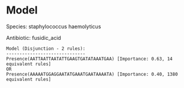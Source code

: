 
# Model

Species: staphylococcus haemolyticus

Antibiotic: fusidic_acid

```
Model (Disjunction - 2 rules):
------------------------------
Presence(AATTAATTAATATTGAAGTGATATAAATGAA) [Importance: 0.63, 14 equivalent rules]
OR
Presence(AAAAATGGAGGAATATGAAATGAATAAAATA) [Importance: 0.40, 1380 equivalent rules]

```

